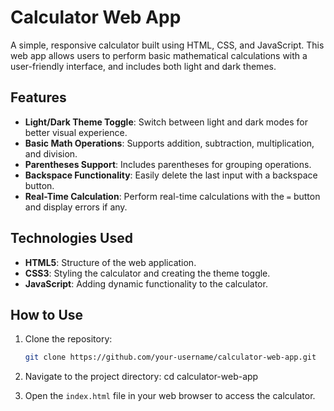 # Calculator Web App

A simple, responsive calculator built using HTML, CSS, and JavaScript. This web app allows users to perform basic mathematical calculations with a user-friendly interface, and includes both light and dark themes.

## Features

- **Light/Dark Theme Toggle**: Switch between light and dark modes for better visual experience.
- **Basic Math Operations**: Supports addition, subtraction, multiplication, and division.
- **Parentheses Support**: Includes parentheses for grouping operations.
- **Backspace Functionality**: Easily delete the last input with a backspace button.
- **Real-Time Calculation**: Perform real-time calculations with the `=` button and display errors if any.

## Technologies Used

- **HTML5**: Structure of the web application.
- **CSS3**: Styling the calculator and creating the theme toggle.
- **JavaScript**: Adding dynamic functionality to the calculator.

## How to Use

1. Clone the repository:

   ```bash
   git clone https://github.com/your-username/calculator-web-app.git

   ```

2. Navigate to the project directory:
   cd calculator-web-app

3. Open the `index.html` file in your web browser to access the calculator.

